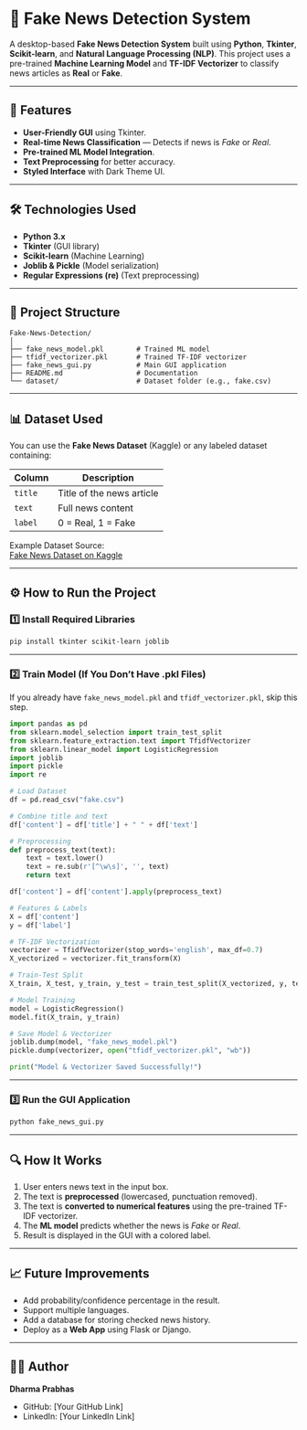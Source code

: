 # 📰 Fake News Detection System

A desktop-based **Fake News Detection System** built using **Python**, **Tkinter**, **Scikit-learn**, and **Natural Language Processing (NLP)**.
This project uses a pre-trained **Machine Learning Model** and **TF-IDF Vectorizer** to classify news articles as **Real** or **Fake**.

---

## 📌 Features
- **User-Friendly GUI** using Tkinter.
- **Real-time News Classification** — Detects if news is *Fake* or *Real*.
- **Pre-trained ML Model Integration**.
- **Text Preprocessing** for better accuracy.
- **Styled Interface** with Dark Theme UI.

---

## 🛠️ Technologies Used
- **Python 3.x**
- **Tkinter** (GUI library)
- **Scikit-learn** (Machine Learning)
- **Joblib & Pickle** (Model serialization)
- **Regular Expressions (re)** (Text preprocessing)

---

## 📂 Project Structure
```
Fake-News-Detection/
│
├── fake_news_model.pkl        # Trained ML model
├── tfidf_vectorizer.pkl       # Trained TF-IDF vectorizer
├── fake_news_gui.py           # Main GUI application
├── README.md                  # Documentation
└── dataset/                   # Dataset folder (e.g., fake.csv)
```

---

## 📊 Dataset Used
You can use the **Fake News Dataset** (Kaggle) or any labeled dataset containing:

| Column       | Description                     |
|--------------|---------------------------------|
| `title`      | Title of the news article       |
| `text`       | Full news content               |
| `label`      | 0 = Real, 1 = Fake               |

Example Dataset Source:  
[Fake News Dataset on Kaggle](https://www.kaggle.com/c/fake-news/data)

---

## ⚙️ How to Run the Project

### **1️⃣ Install Required Libraries**
```bash
pip install tkinter scikit-learn joblib
```

---

### **2️⃣ Train Model (If You Don’t Have .pkl Files)**
If you already have `fake_news_model.pkl` and `tfidf_vectorizer.pkl`, skip this step.

```python
import pandas as pd
from sklearn.model_selection import train_test_split
from sklearn.feature_extraction.text import TfidfVectorizer
from sklearn.linear_model import LogisticRegression
import joblib
import pickle
import re

# Load Dataset
df = pd.read_csv("fake.csv")

# Combine title and text
df['content'] = df['title'] + " " + df['text']

# Preprocessing
def preprocess_text(text):
    text = text.lower()
    text = re.sub(r'[^\w\s]', '', text)
    return text

df['content'] = df['content'].apply(preprocess_text)

# Features & Labels
X = df['content']
y = df['label']

# TF-IDF Vectorization
vectorizer = TfidfVectorizer(stop_words='english', max_df=0.7)
X_vectorized = vectorizer.fit_transform(X)

# Train-Test Split
X_train, X_test, y_train, y_test = train_test_split(X_vectorized, y, test_size=0.2, random_state=42)

# Model Training
model = LogisticRegression()
model.fit(X_train, y_train)

# Save Model & Vectorizer
joblib.dump(model, "fake_news_model.pkl")
pickle.dump(vectorizer, open("tfidf_vectorizer.pkl", "wb"))

print("Model & Vectorizer Saved Successfully!")
```

---

### **3️⃣ Run the GUI Application**
```bash
python fake_news_gui.py
```

---

## 🔍 How It Works
1. User enters news text in the input box.
2. The text is **preprocessed** (lowercased, punctuation removed).
3. The text is **converted to numerical features** using the pre-trained TF-IDF vectorizer.
4. The **ML model** predicts whether the news is *Fake* or *Real*.
5. Result is displayed in the GUI with a colored label.

---

## 📈 Future Improvements
- Add probability/confidence percentage in the result.
- Support multiple languages.
- Add a database for storing checked news history.
- Deploy as a **Web App** using Flask or Django.

---

## 👨‍💻 Author
**Dharma Prabhas**
- GitHub: [Your GitHub Link]
- LinkedIn: [Your LinkedIn Link]

